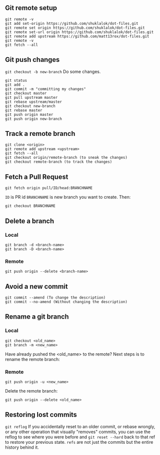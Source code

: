 ## Git remote setup
```
git remote -v
git add set-origin https://github.com/shuklalok/dot-files.git
git remote set origin https://github.com/shuklalok/dot-files.git
git remote set-url origin https://github.com/shuklalok/dot-files.git
git remote add upstream https://github.com/matt13rox/dot-files.git
git remote -v
git fetch --all
```
## Git push changes
```git checkout -b new-branch```
Do some changes.
```
git status
git add .
git commit -m "committing my changes"
git checkout master
git pull upstream master
git rebase upstream/master
git checkout new-branch
git rebase master
git push origin master
git push origin new-branch 
```
## Track a remote branch
```
git clone <origin>
git remote add upstream <upstream>
git fetch --all
git checkout origin/remote-branch (to sneak the changes)
git checkout remote-branch (to track the changes)
```
## Fetch a Pull Request
```
git fetch origin pull/ID/head:BRANCHNAME
```
```ID``` is PR id
```BRANCHNAME``` is new branch you want to create.
Then:
```
git checkout BRANCHNAME
```
## Delete a branch
### Local
```
git branch -d <branch-name>
git branch -D <branch-name>
```
### Remote
```
git push origin --delete <branch-name>
```
## Avoid a new commit
```
git commit --amend (To change the description)
git commit --no-amend (Without changing the description)
```
## Rename a git branch
### Local
```
git checkout <old_name>
git branch -m <new_name>
```
Have already pushed the <old_name> to the remote?
Next steps is to rename the remote branch:
### Remote
```
git push origin -u <new_name>
```
Delete the remote branch:
```
git push origin --delete <old_name>
```
## Restoring lost commits
```git reflog```
If you accidentally reset to an older commit, or rebase wrongly, or any other operation that visually "removes" commits, you can use the reflog to see where you were before and ```git reset --hard``` back to that ref to restore your previous state. ```refs``` are not just the commits but the entire history behind it.
